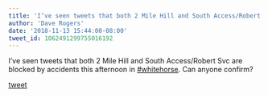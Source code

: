 ```yaml
---
title: 'I’ve seen tweets that both 2 Mile Hill and South Access/Robert Svc are...'
author: 'Dave Rogers'
date: '2018-11-13 15:44:00-08:00'
tweet_id: 1062491299755016192
---
```

I’ve seen tweets that both 2 Mile Hill and South Access/Robert Svc are blocked by accidents this afternoon in [#whitehorse](https://twitter.com/hashtag/whitehorse). Can anyone confirm?

[tweet](https://twitter.com/yukondude/status/1062491299755016192)